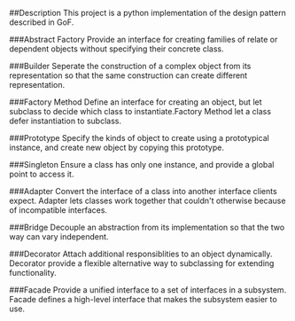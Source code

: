 ##Description
This project is a python implementation of the design pattern described in GoF.

###Abstract Factory
Provide an interface for creating families of relate or dependent objects without specifying their concrete class.

###Builder
Seperate the construction of a complex object from its representation so that the same construction can create different representation.

###Factory Method
Define an interface for creating an object, but let subclass to decide which class to instantiate.Factory Method let a class defer instantiation to subclass.

###Prototype
Specify the kinds of object to create using a prototypical instance, and create new object by copying this prototype.

###Singleton
Ensure a class has only one instance, and provide a global point to access it.

###Adapter
Convert the interface of a class into another interface clients expect. Adapter lets classes work together that couldn't otherwise because of incompatible interfaces.

###Bridge
Decouple an abstraction from its implementation so that the two way can vary independent.

###Decorator
Attach additional responsiblities to an object dynamically. Decorator provide a flexible alternative way to subclassing for extending functionality.

###Facade
Provide a unified interface to a set of interfaces in a subsystem. Facade defines a high-level interface that makes the subsystem easier to use.
